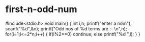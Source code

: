 # first-n-odd-num

#include<stdio.h>
void main()
{
    int i,n;
    printf("enter a no\n");
    scanf("%d",&n);
    printf("Odd nos of %d terms are :- \n",n);
    for(i=1;i<=2*n;i++)
    {
	    if(i%2==0)
	    	continue;
	    else
		    printf("%d ",i);
    }
}
